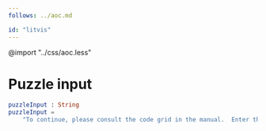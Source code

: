```yaml
---
follows: ../aoc.md

id: "litvis"
---
```


@import "../css/aoc.less"

# Puzzle input

```elm {l=hidden r}
puzzleInput : String
puzzleInput =
    "To continue, please consult the code grid in the manual.  Enter the code at row 3010, column 3019."
```
